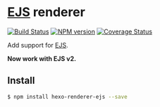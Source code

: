 # [EJS] renderer

[![Build Status](https://travis-ci.org/hexojs/hexo-renderer-ejs.svg?branch=master)](https://travis-ci.org/hexojs/hexo-renderer-ejs)  [![NPM version](https://badge.fury.io/js/hexo-renderer-ejs.svg)](http://badge.fury.io/js/hexo-renderer-ejs) [![Coverage Status](https://img.shields.io/coveralls/hexojs/hexo-renderer-ejs.svg)](https://coveralls.io/r/hexojs/hexo-renderer-ejs?branch=master)

Add support for [EJS].

**Now work with EJS v2.**

## Install

``` bash
$ npm install hexo-renderer-ejs --save
```

[EJS]: https://github.com/visionmedia/ejs
[hexo-renderer-ejs2]: https://github.com/NoahDragon/hexo-renderer-ejs2
